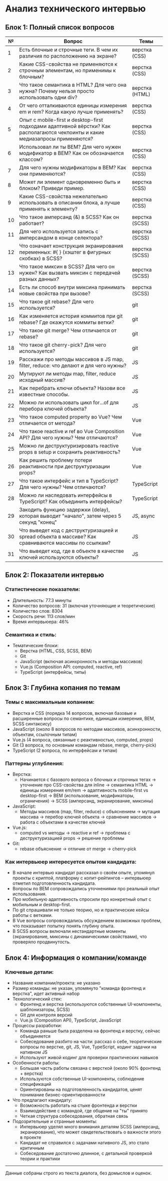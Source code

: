 # Анализ технического интервью

## Блок 1: Полный список вопросов

| №  | Вопрос                                                                                                         | Темы           |
|-----|----------------------------------------------------------------------------------------------------------------|----------------|
| 1   | Есть блочные и строчные теги. В чем их различия по расположению на экране?                                     | верстка (CSS)  |
| 2   | Какие CSS-свойства не применяются к строчным элементам, но применимы к блочным?                                | верстка (CSS)  |
| 3   | Что такое семантика в HTML? Для чего она нужна? Почему нельзя просто использовать одни div?                    | верстка (HTML) |
| 4   | От чего отталкиваются единицы измерения em и rem? Когда какую лучше применять?                                 | верстка (CSS)  |
| 5   | Опыт с mobile-first и desktop-first подходами адаптивной вёрстки? Как располагаются чекпоинты и какие медиазапросы применяются? | верстка (CSS)  |
| 6   | Использовал ли ты BEM? Для чего нужен модификатор в BEM? Как он обозначается классом?                          | верстка (CSS)  |
| 7   | Для чего нужны модификаторы в BEM? Как они применяются?                                                       | верстка (CSS)  |
| 8   | Может ли элемент одновременно быть и блоком? Приведи пример.                                                  | верстка (CSS)  |
| 9   | Какие CSS-свойства нежелательно использовать в описании блока, а лучше применять к элементу?                   | верстка (CSS)  |
| 10  | Что такое амперсанд (&) в SCSS? Как он работает?                                                             | верстка (SCSS) |
| 11  | Для чего используется запись с амперсандом в конце селектора?                                                | верстка (SCSS) |
| 12  | Что означает конструкция экранирования переменных: #{ } (хэштег в фигурных скобках) в SCSS?                    | верстка (SCSS) |
| 13  | Что такое миксин в SCSS? Для чего он нужен? Как вызвать миксин с передачей разных данных?                      | верстка (SCSS) |
| 14  | Есть ли способ внутри миксина принимать новые свойства при вызове?                                           | верстка (SCSS) |
| 15  | Что такое git rebase? Для чего используется?                                                                  | git            |
| 16  | Как изменяется история коммитов при git rebase? Где окажутся коммиты ветки?                                   | git            |
| 17  | Что такое git merge? Чем отличается от rebase?                                                                | git            |
| 18  | Что такое git cherry-pick? Для чего используется?                                                             | git            |
| 19  | Расскажи про методы массивов в JS map, filter, reduce: что делают и для чего нужны?                            | JS             |
| 20  | Мутируют ли методы map, filter, reduce исходный массив?                                                       | JS             |
| 21  | Как перебрать ключи объекта? Назови все известные способы.                                                    | JS             |
| 22  | Можно ли использовать цикл for...of для перебора ключей объекта?                                              | JS             |
| 23  | Что такое computed property во Vue? Чем отличается от метода?                                                | Vue            |
| 24  | Что такое reactive и ref во Vue Composition API? Для чего нужны? Чем отличаются?                              | Vue            |
| 25  | Можно ли деструктуризировать reactive props в setup и сохранить реактивность?                                | Vue            |
| 26  | Как решить проблему потери реактивности при деструктуризации props?                                          | Vue            |
| 27  | Что такое интерфейс и тип в TypeScript? Для чего нужны? Чем отличаются?                                       | TypeScript     |
| 28  | Можно ли наследовать интерфейсы в TypeScript? Как объединить интерфейсы?                                      | TypeScript     |
| 29  | Закодить функцию задержки (delay), которая выводит "начало", затем через 5 секунд "конец"                      | JS, async      |
| 30  | Что выведет код с деструктуризацией и spread объекта в массиве? Как сравниваются массивы по ссылкам?          | JS             |
| 31  | Что выведет код, где в объекте в качестве ключей используются объекты?                                        | JS             |

## Блок 2: Показатели интервью

### Статистические показатели:
- Длительность: 77.3 минуты
- Количество вопросов: 31 (включая уточняющие и теоретические)
- Количество слов: 8304
- Скорость речи: 113 слов/мин
- Время интервьюера: 46%

### Семантика и стиль:
- Тематические блоки: 
  - Верстка (HTML, CSS, SCSS, BEM)
  - Git
  - JavaScript (включая асинхронность и методы массивов)
  - Vue.js (Composition API: computed, reactive, ref)
  - TypeScript (интерфейсы, типы)

## Блок 3: Глубина копания по темам

### Темы с максимальным копанием:
- Верстка и CSS (порядка 14 вопросов, включая базовые и расширенные вопросы по семантике, единицам измерения, BEM, SCSS синтаксису)
- JavaScript (около 8 вопросов по методам массивов, асинхронности, объектам, ссылочным типам)
- Vue.js (4 вопроса, связанные с реактивностью, computed, props)
- Git (3 вопроса, по основным командам rebase, merge, cherry-pick)
- TypeScript (2 вопроса, по интерфейсам и типам)

### Паттерны углубления:
- Верстка:
  - Начинается с базового вопроса о блочных и строчных тегах → уточнение про CSS-свойства для inline → семантика HTML → единицы измерения em/rem → адаптивность mobile-first vs desktop-first → BEM (использование, модификаторы, ограничения) → SCSS (амперсанд, экранирование, миксины)
- JavaScript:
  - Методы массивов (map, filter, reduce) с объяснением → мутация массива → перебор ключей объекта → сравнение массивов → работа с объектами в качестве ключей
- Vue.js:
  - computed vs методы → reactive и ref → проблема с деструктуризацией props → решение проблемы
- Git:
  - rebase объяснение → отличие от merge → cherry-pick

### Как интервьюер интересуется опытом кандидата:
- В начале интервью кандидат рассказал о своём опыте, упомянул проекты с криптой, платформу с копит-рейтингов – интервьюер отметил подготовленность кандидата.
- Вопросы по BEM сопровождались уточнениями про реальный опыт использования.
- Про мобильную адаптивность спросили про конкретный опыт с мобильным и desktop-first.
- По git спрашивали не только теорию, но и практические кейсы работы с ветками.
- В Vue вопросы сопровождались обсуждением возможных проблем, что показывает попытку понять глубину опыта.
- В SCSS вопросы включали нестандартные моменты (экранирование, миксины с динамическими свойствами), что проверяло продвинутость.

## Блок 4: Информация о компании/команде

### Ключевые детали:
- Название компании/проекта: не указано
- Размер команды: не указан, упомянуто "команда фронтенд и верстка", идет активный набор
- Технологический стек:
  - Фронтенд и верстка (используются собственные UI-компоненты, шаблонизаторы, SCSS)
  - Git для контроля версий
  - Vue.js (Composition API), TypeScript, JavaScript
- Процессы разработки:
  - Команда раньше была разделена на фронтенд и верстку, сейчас объединяется
  - Собеседование разбито на части: рассказ о себе, теоретические вопросы по верстке, git, JS, Vue, TypeScript, кодинг задачки на нативном JS
  - Используют живой кодинг для проверки практических навыков
- Особенности работы:
  - Большая часть работы связана с версткой (около 90% фронтенд + верстка)
  - Используются собственные UI-компоненты, соблюдение спецификаций
  - Ориентированы на подготовленность кандидатов, ценят понимание бизнес-ориентированности
- Что предлагают кандидату:
  - Возможность работать на стыке фронтенда и верстки
  - Взаимодействие с командой, где общение на "ты" принято
  - Четкая структура собеседования, обратная связь
- Подозрительные и странные моменты:
  - Интервьюер уделял много внимания деталям SCSS (амперсанд, экранирование), что может свидетельствовать о важности этого в проекте
  - Кандидат не справился с задачами нативного JS, это стало критичным
  - Собеседование достаточно длинное, с детальной проверкой теории и практики

---

Данные собраны строго из текста диалога, без домыслов и оценок.